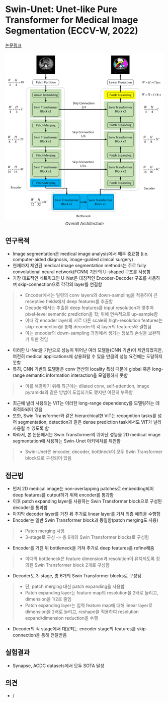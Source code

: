 # Swin-Unet: Unet-like Pure Transformer for Medical Image Segmentation (ECCV-W, 2022)

[논문링크](https://arxiv.org/abs/2105.05537)

<p align="center">
    <img width="600" alt='fig1' src="./img/03_11_01.png?raw=true"></br>
    <em><font size=2>Overall Architecture</font></em>
</p>

## 연구목적
- Image segmentation은 medical image analysis에서 매우 중요함 (i.e. computer-aided diagnosis, image-guided clinical surgery)
- 현재까지 제안된 medical image segmentation methods는 주로 fully convolutional neural network(FCNN) 기반의 U-shaped 구조를 사용함
- 가장 대표적인 네트워크인 U-Net은 대칭적인 Encoder-Decoder 구조를 사용하며 skip-connection으로 각각의 layer를 연결함
> - Encoder에서는 일련의 conv layers와 down-sampling을 적용하여 큰 receptive fields에서 deep features를 추출함
> - Decoder에서는 추출된 deep features를 input resolution과 맞추어 pixel-level semantic prediction을 학; 위해 연속적으로 up-sample함
> - 이때 각 encoder layer의 서로 다른 scale의 high-resolution features는 skip-connection을 통해 decoder의 각 layer의 features와 결합됨
> - 이는 encoder의 down-sampling 과정에서 생기는 정보의 손실을 보완하기 위한 것임
- 이러한 U-Net을 기반으로 성능이 뛰어난 여러 모델들(CNN 기반)이 제안되었지만, 여전히 medical applications에 상용화될 수 있을 만큼의 성능 요건에는 도달하지 못함
- 특히, CNN 기반의 모델들은 conv 연산의 locality 특성 때문에 global 혹은 long-range semantic information interaction을 모델링하지 못함
> - 이를 해결하기 위해 최근에는 dilated conv, self-attention, image pyramids와 같은 방법이 도입되기도 했지만 여전히 부족함
- 최근에 널리 사용되는 ViT는 이러한 long-range dependency를 모델링하는 데 최적화되어 있음
- 또한, Swin Transformer와 같은 hierarchical한 ViT는 recognition tasks를 넘어 segmentation, detection과 같은 dense prediction task에서도 ViT가 널리 사용될 수 있도록 함
- 따라서, 본 논문에서는 Swin Transformer의 뛰어난 성능을 2D medical image segmentation에 사용하는 Swin-Unet 아키텍처를 제안함
> - Swin-Unet은 encoder, decoder, bottlneck이 모두 Swin Transformer block으로 구성되어 있음

## 접근법
- 먼저 2D medical image는 non-overlapping patches로 embedding되어 deep features를 output하기 위해 encoder를 통과함
- 이후 patch expanding layer를 사용하는 Swin Transformer block으로 구성된 decoder를 통과함
- 마지막 decoder layer를 거친 뒤 추가로 linear layer를 거쳐 최종 예측을 수행함
- Encoder는 일반 Swin Transformer block과 동일함(patch merging도 사용)
> - Patch merging 사용
> - 3-stage로 구성 -> 총 6개의 Swin Transformer blocks로 구성됨
- Encoder를 거친 뒤 bottleneck을 거쳐 추가로 deep features를 refine해줌
> - 이때의 bottleneck은 feature dimension과 resolution이 유지되도록 정의된 Swin Transformer block 2개로 구성함
- Decoder도 3-stage, 총 6개의 Swin Transformer blocks로 구성됨
> - 단, patch merging 대신 patch expanding을 사용함
> - Patch expanding layer는 feature map의 resolution을 2배로 늘리고, dimension을 1/2로 줄임
> - Patch expanding layer는 입력 feature map에 대해 linear layer로 dimension을 2배로 늘리고, reshape을 적용하여 resolution expand/dimension reduction을 수행
- Decoder의 각 stage에서 대응되는 encoder stage의 features를 skip-connection을 통해 전달받음

## 실험결과
- Synapse, ACDC datasets에서 모두 SOTA 달성

## 의견
- /
